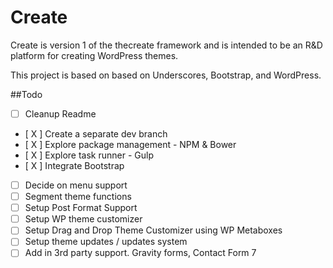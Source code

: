 Create
======

Create is version 1 of the thecreate framework and is intended to be an R&amp;D platform for creating WordPress themes.

This project is based on based on Underscores, Bootstrap, and WordPress.

##Todo

- [ ] Cleanup Readme
- [ X ] Create a separate dev branch
- [ X ] Explore package management - NPM & Bower
- [ X ] Explore task runner - Gulp
- [ X ] Integrate Bootstrap
- [ ] Decide on menu support
- [ ] Segment theme functions
- [ ] Setup Post Format Support
- [ ] Setup  WP theme customizer
- [ ] Setup Drag and Drop Theme Customizer using WP Metaboxes
- [ ] Setup theme updates / updates system
- [ ] Add in 3rd party support. Gravity forms, Contact Form 7